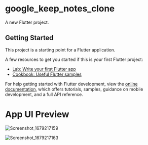 # google_keep_notes_clone

A new Flutter project.

## Getting Started

This project is a starting point for a Flutter application.

A few resources to get you started if this is your first Flutter project:

- [Lab: Write your first Flutter app](https://docs.flutter.dev/get-started/codelab)
- [Cookbook: Useful Flutter samples](https://docs.flutter.dev/cookbook)

For help getting started with Flutter development, view the
[online documentation](https://docs.flutter.dev/), which offers tutorials,
samples, guidance on mobile development, and a full API reference.

# App UI Preview


![Screenshot_1679217159](https://user-images.githubusercontent.com/103892160/226165274-be8ea4fb-c0eb-4a2e-8f69-bc17d3045648.png) 

![Screenshot_1679217163](https://user-images.githubusercontent.com/103892160/226165281-01a52e6d-cef5-40c1-b894-0b687705d928.png)
